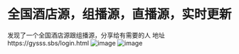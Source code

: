 # 全国酒店源，组播源，直播源，实时更新
发现了一个全国酒店源跟组播源，分享给有需要的人
地址https://gysss.sbs/login.html
![image](https://github.com/user-attachments/assets/a72fda8d-5b1b-4181-927d-5f1ba65cecc5)
![image](https://github.com/user-attachments/assets/62b1854d-a70f-4fa1-a581-787b00a42a43)
